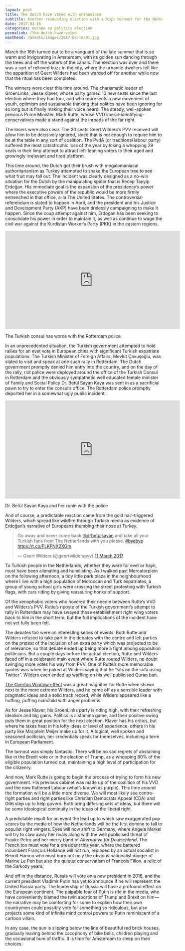 ```yaml
---
layout: post
title: The Dutch have voted with enthusiasm
subtitle: Another resounding election with a high turnout for the Netherlands
date: 2017-03-16
categories: europe eu politics election
permalink: /the-dutch-have-voted
masthead: /assets/images/2017-03-16/01.jpg
---
```

March the 16th turned out to be a vanguard of the late summer that is so warm and invigorating in Amsterdam, with its golden sun dancing through the trees and off the waters of the canals. The election was over and there was a sort of relieved buzz in the city, where the urbanite dwellers felt like the apparition of Geert Wilders had been warded off for another while now that the ritual has been completed.

The winners were clear this time around. The charismatic leader of GroenLinks, Jesse Klaver, whose party gained 10 new seats since the last election where they had four, and who represents a new movement of youth, optimism and sustainable thinking that politics have been ignoring for so long but is finally making their voice heard. The steady, well-spoken previous Prime Minister, Mark Rutte, whose VVD liberal-identifying-conservatives made a stand against the inroads of the far right.

The losers were also clear. The 20 seats Geert Wilders’s PVV received will allow him to be decisively ignored, since that is not enough to require him to be at the table in any sort of coalition. The PvdA (or traditional labour party) suffered the most catastrophic loss of the year by losing a whopping 29 seats in their limp attempt to attract left-leaning voters to their aged and growingly irrelevant and tired platform.

This time around, the Dutch got their brush with megalomaniacal authoritarianism as Turkey attempted to shake the European tree to see what fruit may fall out. The incident was clearly designed as a no-win situation for the Dutch by the manipulating spider that is Recep Tayyip Erdoğan. His immediate goal is the expansion of the presidency’s power where the executive powers of the republic would be more firmly entrenched in that office, a-la The United States. The controversial referendum is slated to happen in April, and the president and his Justice and Development Party (AKP) have been tirelessly campaigning to make it happen. Since the coup attempt against him, Erdogan has been seeking to consolidate his power in order to maintain it, as well as continue to wage the civil war against the Kurdistan Worker’s Party (PKK) in the eastern regions.

<div class="youtube-embed">
  <iframe width="560" height="315" src="https://www.youtube.com/embed/errX-TJG6gs" frameborder="0" allowfullscreen></iframe>

  <p class="caption">The Turkish consul has words with the Rotterdam police</p>
</div>

In an unprecedented situation, the Turkish government attempted to hold rallies for an evet vote in European cities with significant Turkish expatriate populations. The Turkish Minister of Foreign Affairs, Mevlüt Çavuşoğlu, was slated to visit and speak at one such rally in Rotterdam. The Dutch government promptly denied him entry into the country, and on the day of the rally, riot police were deployed around the office of the Turkish Consul in Rotterdam and the obviously sympathetic well educated female minister of Family and Social Policy Dr. Betül Sayan Kaya was sent in as a sacrificial pawn to try to enter the consul’s office. The Rotterdam police promptly deported her in a somewhat ugly public incident.

<div class="youtube-embed">
  <iframe width="560" height="315" src="https://www.youtube.com/embed/bSLvrUyJJ4w" frameborder="0" allowfullscreen></iframe>

  <p class="caption">Dr. Betül Sayan Kaya and her runin with the police</p>
</div>

And of course, a predictable reaction came from the gold hair-triggered Wilders, which spread like wildfire through Turkish media as evidence of Erdoğan’s narrative of Europeans thumbing their nose at Turkey.

<div class="twitter-quote">
  <blockquote class="twitter-tweet" data-lang="en-gb"><p lang="en" dir="ltr">Go away and never come back <a href="https://twitter.com/drbetulsayan">@drbetulsayan</a> and take all your Turkish fans from The Netherlands with you please. <a href="https://twitter.com/hashtag/byebye?src=hash">#byebye</a> <a href="https://t.co/FLKFNX2XGm">https://t.co/FLKFNX2XGm</a></p>&mdash; Geert Wilders (@geertwilderspvv) <a href="https://twitter.com/geertwilderspvv/status/840695139244879872">11 March 2017</a></blockquote>
  <script async src="//platform.twitter.com/widgets.js" charset="utf-8"></script>
</div>

To Turkish people in the Netherlands, whether they were for evet or hayir, must have been alienating and humiliating. As I walked past Mercatorplein on the following afternoon, a tidy little park plaza in the neighbourhood where I live with a high population of Moroccan and Turk expatriates, a group of young school girls were crossing the street protesting with Turkish flags, with cars riding by giving reassuring honks of support.

Of the xenophobic voters who hovered their needle between Rutte’s VVD and Wilders’s PVV, Rutte’s riposte of the Turkish government’s attempt to rally in Rotterdam may have swayed those establishment right wing voters back to him in the short term, but the full implications of the incident have not yet fully been felt.

The debates too were an interesting series of events. Both Rutte and Wilders refused to take part in the debates with the centre and left parties on the pretext of the inclusion of an extra party which was projected to be of relevance, so that debate ended up being more a fight among opposition politicians. But a couple days before the actual election, Rutte and Wilders faced off in a celebrated main event where Rutte routed Wilders, no doubt swinging more votes his way from PVV. One of Rutte’s more memorable quotes was when he poked at Wilders saying that he “sits on the sofa using Twitter”. Wilders even ended up waffling on his well publicised Quran ban.

[The Overton Window effect](https://en.wikipedia.org/wiki/Overton_window) was a great magnifier for Rutte when shown next to the more extreme Wilders, and he came off as a sensible leader with pragmatic ideas and a solid track record, while Wilders appeared like a huffing, puffing manchild with anger problems.

As for Jesse Klaver, his GroenLinks party is riding high, with their refreshing idealism and big gains. Politics is a stamina game, and their positive swing puts them in great position for the next election. Klaver has his critics, but where he takes heat in his lofty ideas or level of experience, others in his party like Marjolein Meijer make up for it. A logical, well spoken and seasoned politician, her credentials speak for themselves, including a term in European Parliament.

The turnout was simply fantastic. There will be no sad regrets of abstaining like in the Brexit vote or in the election of Trump, as a whopping 80% of the eligible population turned out, maintaining a high level of participation for the citizenry.

And now, Mark Rutte is going to begin the process of trying to form his new government. His previous cabinet was made up of the coalition of his VVD and the now flattened Labour (what’s known as purple). This time around the formation will be a little more diverse. We will most likely see centre-right parties and right parties like Christian Democrats Appeal (CDA) and D66 step up to help govern. Both bring differing sets of ideas, but there will be some ideological continuity in the ideas of the liberal right.

A predictable result for an event the lead up to which saw exaggerated pop scares by the media of how the Netherlands will be the first domino to fall to populist right wingers. Eyes will now shift to Germany, where Angela Merkel will try to claw away her rivals along with the well publicised threat of Frauke Petry and her merry band of _Alternative für Deutschland_. The French too must vote for a president this year, where the battered incumbent François Hollande will not run, replaced by an actual socialist in Benoît Hamon who must bury not only the obvious nationalist danger of Marine Le Pen but also the quieter conservatism of François Fillon, a relic of the Sarkozy years.

And off in the distance, Russia will vote on a new president in 2018, and the current president Vladimir Putin has yet to announce if he will represent the United Russia party. The leadership of Russia will have a profound effect on the European continent. The palpable fear of Putin is rife in the media, who have conveniently blamed the twin abortions of Trump and Brexit on him — the narrative may be comforting for some to explain how their own countrymen could possibly vote for something so ridiculous, but also projects some kind of infinite mind control powers to Putin reminiscent of a cartoon villain.

In any case, the sun is slipping below the line of beautiful red brick houses, gradually leaving behind the cacophony of bike bells, children playing and the occasional hum of traffic. It is time for Amsterdam to sleep on their choices.
